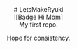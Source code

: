 <div align = center>
  # LetsMakeRyuki
  <br>
  ![Badge Hi Mom]
  <br>
  My first repo.
  
  <br> 
  
  Hope for consistency.
